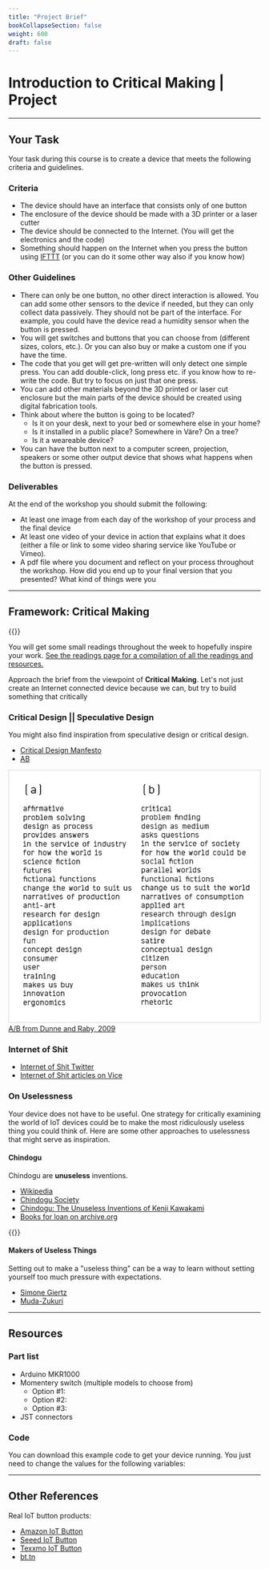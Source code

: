 ```yaml
---
title: "Project Brief"
bookCollapseSection: false
weight: 600
draft: false
---
```


# Introduction to Critical Making | Project

---

## Your Task

Your task during this course is to create a device that meets the following criteria and guidelines.

### Criteria

- The device should have an interface that consists only of one button
- The enclosure of the device should be made with a 3D printer or a laser cutter
- The device should be connected to the Internet. (You will get the electronics and the code)
- Something should happen on the Internet when you press the button using [IFTTT](https://ifttt.com/join?referral_code=erwiuxfE6WRNosBe7ueSl6FDLHdoiYV2) (or you can do it some other way also if you know how)

### Other Guidelines

- There can only be one button, no other direct interaction is allowed. You can add some other sensors to the device if needed, but they can only collect data passively. They should not be part of the interface. For example, you could have the device read a humidity sensor when the button is pressed.
- You will get switches and buttons that you can choose from (different sizes, colors, etc.). Or you can also buy or make a custom one if you have the time.
- The code that you get will get pre-written will only detect one simple press. You can add double-click, long press etc. if you know how to re-write the code. But try to focus on just that one press.
- You can add other materials beyond the 3D printed or laser cut enclosure but the main parts of the device should be created using digital fabrication tools.
- Think about where the button is going to be located?
    - Is it on your desk, next to your bed or somewhere else in your home?
    - Is it installed in a public place? Somewhere in Väre? On a tree?
    - Is it a weareable device?
- You can have the button next to a computer screen, projection, speakers or some other output device that shows what happens when the button is pressed.

### Deliverables

At the end of the workshop you should submit the following:

- At least one image from each day of the workshop of your process and the final device
- At least one video of your device in action that explains what it does (either a file or link to some video sharing service like YouTube or Vimeo).
- A pdf file where you document and reflect on your process throughout the workshop. How did you end up to your final version that you presented? What kind of things were you 

---

## Framework: Critical Making

{{<youtube B8C5sjjhsso>}}

You will get some small readings throughout the week to hopefully inspire your work. [See the readings page for a compilation of all the readings and resources.](../reading-list/)

Approach the brief from the viewpoint of **Critical Making**. Let's not just create an Internet connected device because we can, but try to build something that critically 

### Critical Design || Speculative Design

You might also find inspiration from speculative design or critical design.

- [Critical Design Manfesto](https://designmanifestos.org/dunne-raby-manifesto-39/)
- [AB](http://dunneandraby.co.uk/content/projects/476/0)

![A/B](./img/ab.jpg)
[A/B from Dunne and Raby, 2009](http://dunneandraby.co.uk/content/projects/476/0)

### Internet of Shit

- [Internet of Shit Twitter](https://twitter.com/internetofshit?lang=en)
- [Internet of Shit articles on Vice](https://www.vice.com/en/topic/internet-of-shit)

### On Uselessness

Your device does not have to be useful. One strategy for critically examining the world of IoT devices could be to make the most ridiculously useless thing you could think of. Here are some other approaches to uselessness that might serve as inspiration.

#### Chindogu

Chindogu are **unuseless** inventions.

- [Wikipedia](https://en.wikipedia.org/wiki/Chind%C5%8Dgu)
- [Chindogu Society](http://chindogu.com/ics/)
- [Chindogu: The Unuseless Inventions of Kenji Kawakami](https://www.tofugu.com/japan/chindogu-japanese-inventions/)
- [Books for loan on archive.org ](https://archive.org/search.php?query=creator%3A%22Kawakami%2C+Kenji%22)

{{<youtube i_r6uZBQulo>}}

#### Makers of Useless Things

Setting out to make a "useless thing" can be a way to learn without setting yourself too much pressure with expectations.

- [Simone Giertz](https://www.youtube.com/c/simonegiertz)
- [Muda-Zukuri](https://www.youtube.com/c/mudadukuri/about)

---

## Resources

### Part list

- Arduino MKR1000
- Momentery switch (multiple models to choose from)
    - Option #1:
    - Option #2:
    - Option #3:
- JST connectors

### Code

You can download this example code to get your device running. You just need to change the values for the following variables:

---

## Other References

Real IoT button products:

- [Amazon IoT Button](https://aws.amazon.com/iotbutton/)
- [Seeed IoT Button](https://www.seeedstudio.com/Seeed-IoT-Button-for-AWS-p-4527.html)
- [Texxmo IoT Button](https://www.texxmo.info/iot-buttons/)
- [bt.tn](https://bt.tn/)
